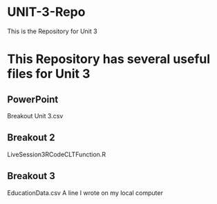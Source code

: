 # UNIT-3-Repo
This is the Repository for Unit 3

# This Repository has several useful files for Unit 3

## PowerPoint
Breakout Unit 3.csv

## Breakout 2
LiveSession3RCodeCLTFunction.R

## Breakout 3
EducationData.csv
A line I wrote on my local computer
